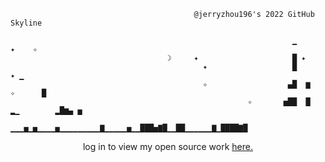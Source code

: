```
                                         @jerryzhou196's 2022 GitHub Skyline         

                                                               ▁           ✦    ✧    
                                   ☽     ✦                     █ ✦                   
                                           ✦                   █              ✦ ▁    
                                           ✧                  ▄█  ▆      ✧      █    
                                                     ✧       ▅██  █  ▂▁        ▂█▆▄ ▅
                                ▁▁▁▅▁▅▁▁▁▁▅▁▁▁▁▁▁▁▁▁▇▁▁▁▁▁▅▁▁███▅▇█▁▁██▁▁▁▁▁▁▇▁████▇█
  ```

<p align=center>
log in to view my open source work <a href=https://github.com/issues?page=1&q=involves%3Ajerryzhou196+is%3Apublic> here. </a> 
</p>
